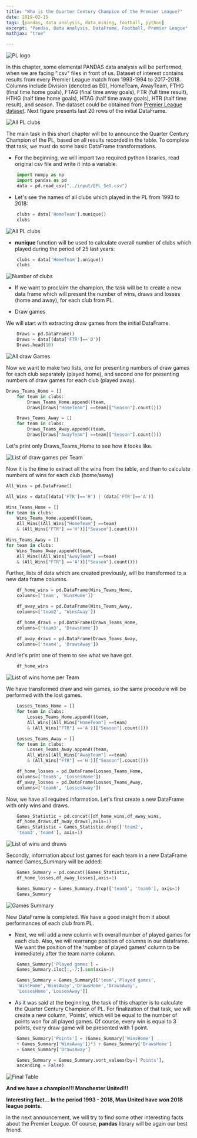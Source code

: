 ```yaml
---
title: "Who is the Quarter Century Champion of the Premier League?"
date: 2019-02-15
tags: [pandas, data analysis, data mining, football, python]
excerpt: "Pandas, Data Analysis, DataFrame, Football, Premier League"
mathjax: "true"

---
```

<img src="{{ site.url }}{{ site.baseurl }}/images/3 PremierLeague/PL.png" alt="PL logo">

In this chapter, some elemental PANDAS data analysis will be performed, when we are facing ".csv" files in front of us. Dataset of interest contains results from every Premier League match from 1993-1994 to 2017-2018. Columns include Division (denoted as E0), HomeTeam, AwayTeam, FTHG (final time home goals), FTAG (final time away goals), FTR (full time result), HTHG (half time home goals), HTAG (half time away goals), HTR (half time result), and season. The dataset could be obtained from [Premier League dataset](https://www.kaggle.com/thefc17/epl-results-19932018). Next figure presents last 20 rows of the initial DataFrame.

<img src="{{ site.url }}{{ site.baseurl }}/images/3 PremierLeague/InitialDF.png" alt="All PL clubs">

The main task in this short chapter will be to announce the Quarter Century Champion of the PL, based on all results recorded in the table. To complete that task, we must do some basic DataFrame transformations.

* For the beginning, we will import two required python libraries, read original csv file and write it into a variable.

```python
    import numpy as np
    import pandas as pd
    data = pd.read_csv("../input/EPL_Set.csv")
```

* Let's see the names of all clubs which played in the PL from 1993 to 2018:

```python
    clubs = data['HomeTeam'].nunique()
    clubs
```
<img src="{{ site.url }}{{ site.baseurl }}/images/3 PremierLeague/Clubs.png" alt="All PL clubs">

* **nunique** function will be used to calculate overall number of clubs which played during the period of 25 last years:

```python
    clubs = data['HomeTeam'].unique()
    clubs
```
<img src="{{ site.url }}{{ site.baseurl }}/images/3 PremierLeague/NumberClubs.png" alt="Number of clubs">

* If we want to proclaim the champion, the task will be to create a new data frame which will present the number of wins, draws and losses (home and away), for each club from PL.

* Draw games

We will start with extracting draw games from the initial DataFrame.

```python
    Draws = pd.DataFrame()
    Draws = data[(data['FTR']=='D')]
    Draws.head(10)
```
<img src="{{ site.url }}{{ site.baseurl }}/images/3 PremierLeague/DrawGames.png" alt="All draw Games">

Now we want to make two lists, one for presenting numbers of draw games for each club separately (played home), and second one for presenting numbers of draw games for each club (played away).

```python
Draws_Teams_Home = []
    for team in clubs:
        Draws_Teams_Home.append((team,
        Draws[Draws["HomeTeam"] ==team]["Season"].count()))

    Draws_Teams_Away = []
    for team in clubs:
        Draws_Teams_Away.append((team,
        Draws[Draws["AwayTeam"] ==team]["Season"].count()))
```
Let's print only Draws_Teams_Home to see how it looks like.

<img src="{{ site.url }}{{ site.baseurl }}/images/3 PremierLeague/DrawGamesTeams.png" alt="List of draw games per Team">

Now it is the time to extract all the wins from the table, and than to calculate numbers of wins for each club (home/away)

```python
All_Wins = pd.DataFrame()

All_Wins = data[(data['FTR']=='H') | (data['FTR']=='A')]

Wins_Teams_Home = []
for team in clubs:
    Wins_Teams_Home.append((team,
    All_Wins[(All_Wins["HomeTeam"] ==team)
    & (All_Wins["FTR"] =='H')]["Season"].count()))

Wins_Teams_Away = []
for team in clubs:
    Wins_Teams_Away.append((team,
    All_Wins[(All_Wins["AwayTeam"] ==team)
    & (All_Wins["FTR"] =='A')]["Season"].count()))
```

Further, lists of data which are created previously, will be transformed to a new data frame columns.

```python
    df_home_wins = pd.DataFrame(Wins_Teams_Home,
    columns=['team', 'WinsHome'])

    df_away_wins = pd.DataFrame(Wins_Teams_Away,
    columns=['team2', 'WinsAway'])

    df_home_draws = pd.DataFrame(Draws_Teams_Home,
    columns=['team3', 'DrawsHome'])

    df_away_draws = pd.DataFrame(Draws_Teams_Away,
    columns=['team4', 'DrawsAway'])
```

And let's print one of them to see what we have got.

```python
    df_home_wins
```
<img src="{{ site.url }}{{ site.baseurl }}/images/3 PremierLeague/WinsHomeDF.png" alt="List of wins home per Team">

We have transformed draw and win games, so the same procedure will be performed with the lost games.

```python
    Losses_Teams_Home = []
    for team in clubs:
        Losses_Teams_Home.append((team,
        All_Wins[(All_Wins["HomeTeam"] ==team)
        & (All_Wins["FTR"] =='A')]["Season"].count()))

    Losses_Teams_Away = []
    for team in clubs:
        Losses_Teams_Away.append((team,
        All_Wins[(All_Wins["AwayTeam"] ==team)
        & (All_Wins["FTR"] =='H')]["Season"].count()))

    df_home_losses = pd.DataFrame(Losses_Teams_Home,
    columns=['team5', 'LossesHome'])
    df_away_losses = pd.DataFrame(Losses_Teams_Away,
    columns=['team6', 'LossesAway'])
```

Now, we have all required information. Let's first create a new DataFrame with only wins and draws.

```python
    Games_Statistic = pd.concat([df_home_wins,df_away_wins,
    df_home_draws,df_away_draws],axis=1)
    Games_Statistic = Games_Statistic.drop(['team2',
    'team3','team4'], axis=1)
```
<img src="{{ site.url }}{{ site.baseurl }}/images/3 PremierLeague/WinsDraws.png" alt="List of wins and draws">

Secondly, information about lost games for each team in a new DataFrame named Games_Summary will be added:

```python
    Games_Summary = pd.concat([Games_Statistic,
    df_home_losses,df_away_losses],axis=1)

    Games_Summary = Games_Summary.drop(['team5', 'team6'], axis=1)
    Games_Summary
```
<img src="{{ site.url }}{{ site.baseurl }}/images/3 PremierLeague/GamesSummary.png" alt="Games Summary">

New DataFrame is completed. We have a good insight from it about performances of each club from PL.

* Next, we will add a new column with overall number of played games for each club. Also, we will rearrange position of columns in our dataframe. We want the position of the 'number of played games' column to be immediately after the team name column.

```python
    Games_Summary['Played games'] =
    Games_Summary.iloc[:,-7:].sum(axis=1)

    Games_Summary = Games_Summary[['team','Played games',
    'WinsHome','WinsAway','DrawsHome','DrawsAway',
    'LossesHome','LossesAway']]
```

* As it was said at the beginning, the task of this chapter is to calculate the Quarter Century Champion of PL. For finalization of that task, we will create a new column, 'Points', which will be equal to the number of points won for all played games. Of course, every win is equal to 3 points, every draw game will be presented with 1 point.

```python
    Games_Summary['Points'] = (Games_Summary['WinsHome']
    + Games_Summary['WinsAway'])*3 + Games_Summary['DrawsHome']
    + Games_Summary['DrawsAway']

    Games_Summary = Games_Summary.sort_values(by=['Points'],
    ascending = False)
```
<img src="{{ site.url }}{{ site.baseurl }}/images/3 PremierLeague/FinalTable.png" alt="Final Table">

**And we have a champion!!! Manchester United!!!**

**Interesting fact... In the period 1993 - 2018, Man United have won 2018 league points.**

In the next announcement, we will  try to find some other interesting facts about the Premier League. Of course, **pandas** library will be again our best friend.
